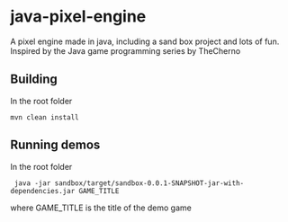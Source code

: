 # java-pixel-engine
A pixel engine made in java, including a sand box project and lots of fun. Inspired by the Java game programming series by TheCherno

## Building
In the root folder

    mvn clean install

## Running demos
In the root folder

     java -jar sandbox/target/sandbox-0.0.1-SNAPSHOT-jar-with-dependencies.jar GAME_TITLE
where GAME_TITLE is the title of the demo game